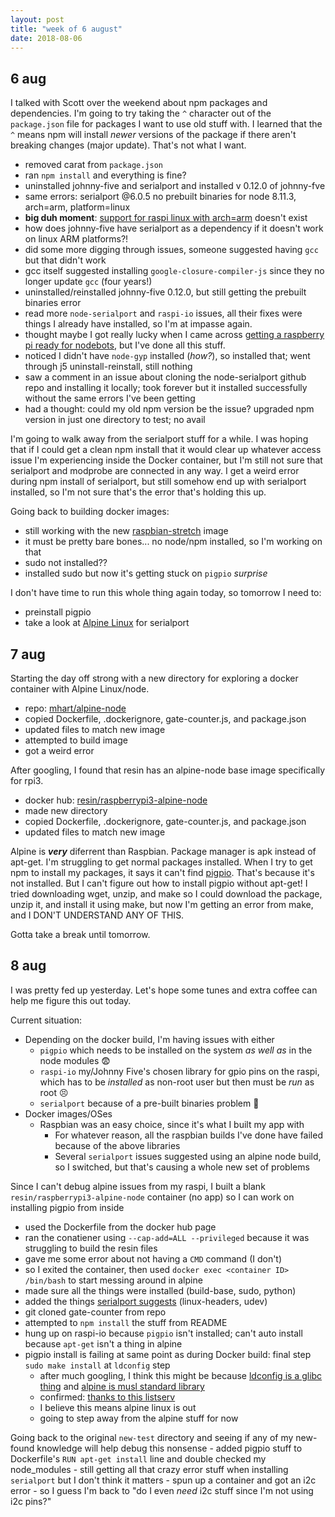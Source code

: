 ```yaml
---
layout: post
title: "week of 6 august"
date: 2018-08-06
---
```

## 6 aug

I talked with Scott over the weekend about npm packages and dependencies. I'm going to try taking the `^` character out of the `package.json` file for packages I want to use old stuff with. I learned that the `^` means npm will install *newer* versions of the package if there aren't breaking changes (major update). That's not what I want. 
- removed carat from `package.json`
- ran `npm install` and everything is fine?
- uninstalled johnny-five and serialport and installed v 0.12.0 of johnny-fve
- same errors: serialport @6.0.5 no prebuilt binaries for node 8.11.3, arch=arm, platform=linux
- **big duh moment**: [support for raspi linux with arch=arm](https://www.npmjs.com/package/serialport#raspberry-pi-linux) doesn't exist
- how does johnny-five have serialport as a dependency if it doesn't work on linux ARM platforms?!
- did some more digging through issues, someone suggested having `gcc` but that didn't work
- gcc itself suggested installing `google-closure-compiler-js` since they no longer update `gcc` (four years!)
- uninstalled/reinstalled johnny-five 0.12.0, but still getting the prebuilt binaries error
- read more `node-serialport` and `raspi-io` issues, all their fixes were things I already have installed, so I'm at impasse again.
- thought maybe I got really lucky when I came across [getting a raspberry pi ready for nodebots](https://github.com/nebrius/raspi-io/wiki/Getting-a-Raspberry-Pi-ready-for-NodeBots), but I've done all this stuff.
- noticed I didn't have `node-gyp` installed (*how?*), so installed that; went through j5 uninstall-reinstall, still nothing
- saw a comment in an issue about cloning the node-serialport github repo and installing it locally; took forever but it installed successfully without the same errors I've been getting
- had a thought: could my old npm version be the issue? upgraded npm version in just one directory to test; no avail

I'm going to walk away from the serialport stuff for a while. I was hoping that if I could get a clean npm install that it would clear up whatever access issue I'm experiencing inside the Docker container, but I'm still not sure that serialport and modprobe are connected in any way. I get a weird error during npm install of serialport, but still somehow end up with serialport installed, so I'm not sure that's the error that's holding this up.

Going back to building docker images:
- still working with the new [raspbian-stretch](https://hub.docker.com/r/schachr/raspbian-stretch/) image
- it must be pretty bare bones... no node/npm installed, so I'm working on that
- sudo not installed??
- installed sudo but now it's getting stuck on `pigpio` *surprise*

I don't have time to run this whole thing again today, so tomorrow I need to:
- preinstall pigpio
- take a look at [Alpine Linux](https://github.com/node-serialport/node-serialport/tree/master/packages/serialport#alpine-linux) for serialport

## 7 aug

Starting the day off strong with a new directory for exploring a docker container with Alpine Linux/node.
- repo: [mhart/alpine-node](https://github.com/mhart/alpine-node)
- copied Dockerfile, .dockerignore, gate-counter.js, and package.json
- updated files to match new image
- attempted to build image
- got a weird error

After googling, I found that resin has an alpine-node base image specifically for rpi3. 
- docker hub: [resin/raspberrypi3-alpine-node](https://hub.docker.com/r/resin/raspberrypi3-alpine-node/)
- made new directory
- copied Dockerfile, .dockerignore, gate-counter.js, and package.json
- updated files to match new image

Alpine is ***very*** diferrent than Raspbian. Package manager is apk instead of apt-get. I'm struggling to get normal packages installed. When I try to get npm to install my packages, it says it can't find [pigpio](http://abyz.me.uk/rpi/pigpio/http://abyz.me.uk/rpi/pigpio/). That's because it's not installed. But I can't figure out how to install pigpio without apt-get! I tried downloading wget, unzip, and make so I could download the package, unzip it, and install it using make, but now I'm getting an error from make, and I DON'T UNDERSTAND ANY OF THIS.

Gotta take a break until tomorrow.

## 8 aug

I was pretty fed up yesterday. Let's hope some tunes and extra coffee can help me figure this out today.

Current situation:
- Depending on the docker build, I'm having issues with either
	- `pigpio` which needs to be installed on the system *as well as* in the node modules :fearful:
	- `raspi-io` my/Johnny Five's chosen library for gpio pins on the raspi, which has to be *installed* as non-root user but then must be *run* as root :persevere:
	- `serialport` because of a pre-built binaries problem :poop:
- Docker images/OSes
	- Raspbian was an easy choice, since it's what I built my app with
		- For whatever reason, all the raspbian builds I've done have failed because of the above libraries
		- Several `serialport` issues suggested using an alpine node build, so I switched, but that's causing a whole new set of problems

Since I can't debug alpine issues from my raspi, I built a blank `resin/raspberrypi3-alpine-node` container (no app) so I can work on installing pigpio from inside
- used the Dockerfile from the docker hub page
- ran the conatiener using `--cap-add=ALL --privileged` because it was struggling to build the resin files
- gave me some error about not having a `CMD` command (I don't)
- so I exited the container, then used `docker exec <container ID> /bin/bash` to start messing around in alpine 
- made sure all the things were installed (build-base, sudo, python)
- added the things [serialport suggests](https://github.com/node-serialport/node-serialport/tree/master/packages/serialport#alpine-linux) (linux-headers, udev)
- git cloned gate-counter from repo
- attempted to `npm install` the stuff from README
- hung up on raspi-io because `pigpio` isn't installed; can't auto install because `apt-get` isn't a thing in alpine 
- pigpio install is failing at same point as during Docker build: final step `sudo make install` at `ldconfig` step
	- after much googling, I think this might be because [ldconfig is a glibc thing](http://man7.org/linux/man-pages/man8/ldconfig.8.html) and [alpine is musl standard library](https://github.com/node-serialport/node-serialport/tree/master/packages/serialport#alpine-linux)  
	- confirmed: [thanks to this listserv](http://lists.busybox.net/pipermail/buildroot/2016-June/164150.html)
	- I believe this means alpine linux is out
	- going to step away from the alpine stuff for now

Going back to the original `new-test` directory and seeing if any of my new-found knowledge will help debug this nonsense
	- added pigpio stuff to Dockerfile's `RUN apt-get install` line and double checked my node_modules
	- still getting all that crazy error stuff when installing `serialport` but I don't think it matters
	- spun up a container and got an i2c error 
	- so I guess I'm back to "do I even *need* i2c stuff since I'm not using i2c pins?"

